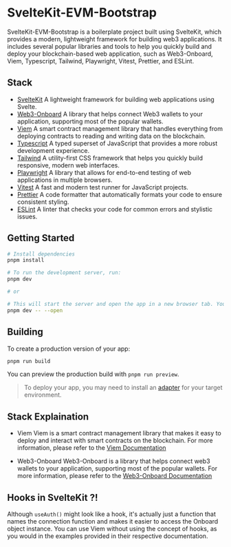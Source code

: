 # SvelteKit-EVM-Bootstrap

SvelteKit-EVM-Bootstrap is a boilerplate project built using SvelteKit, which provides a modern, lightweight framework for building web3 applications. It includes several popular libraries and tools to help you quickly build and deploy your blockchain-based web application, such as Web3-Onboard, Viem, Typescript, Tailwind, Playwright, Vitest, Prettier, and ESLint.

## Stack

- [SvelteKit](https://kit.svelte.dev/)
  A lightweight framework for building web applications using Svelte.
- [Web3-Onboard](https://onboard.blocknative.com/)
  A library that helps connect Web3 wallets to your application, supporting most of the popular wallets.
- [Viem](https://viem.sh/)
  A smart contract management library that handles everything from deploying contracts to reading and writing data on the blockchain.
- [Typescript](https://www.typescriptlang.org/)
  A typed superset of JavaScript that provides a more robust development experience.
- [Tailwind](https://tailwindcss.com/)
  A utility-first CSS framework that helps you quickly build responsive, modern web interfaces.
- [Playwright](https://playwright.dev/)
  A library that allows for end-to-end testing of web applications in multiple browsers.
- [Vitest](https://vitest.dev/)
  A fast and modern test runner for JavaScript projects.
- [Prettier](https://prettier.io/)
  A code formatter that automatically formats your code to ensure consistent styling.
- [ESLint](https://eslint.org/)
  A linter that checks your code for common errors and stylistic issues.

## Getting Started

```bash
# Install dependencies
pnpm install

# To run the development server, run:
pnpm dev

# or

# This will start the server and open the app in a new browser tab. You can also run the server without opening the app with:
pnpm dev -- --open
```

## Building

To create a production version of your app:

```bash
pnpm run build
```

You can preview the production build with `pnpm run preview`.

> To deploy your app, you may need to install an [adapter](https://kit.svelte.dev/docs/adapters) for your target environment.

## Stack Explaination

- Viem
  Viem is a smart contract management library that makes it easy to deploy and interact with smart contracts on the blockchain.
  For more information, please refer to the [Viem Documentation](https://viem.sh/docs/introduction.html)

- Web3-Onboard
  Web3-Onboard is a library that helps connect web3 wallets to your application, supporting most of the popular wallets. For more information, please refer to the
  [Web3-Onboard Documentation](https://onboard.blocknative.com/docs/overview/introduction#features)

## Hooks in SvelteKit ?!

Although `useAuth()` might look like a hook, it's actually just a function that names the connection function and makes it easier to access the Onboard object instance. You can use Viem without using the concept of hooks, as you would in the examples provided in their respective documentation.